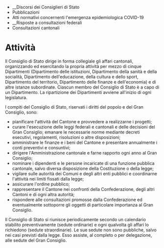   * __Discorsi dei Consiglieri di Stato
  * Pubblicazioni
  * Atti normativi concernenti l'emergenza epidemiologica COVID-19
  *  __Risposte a consultazioni federali
  * Consultazioni cantonali

#  Attività

Il Consiglio di Stato dirige in forma collegiale gli affari cantonali,
organizzando ed esercitando la propria attività per mezzo di cinque
Dipartimenti (Dipartimento delle istituzioni, Dipartimento della sanità e
della socialità, Dipartimento dell'educazione, della cultura e dello sport,
Dipartimento del territorio,  Dipartimento delle finanze e dell'economia) e di
altre istanze subordinate. Ciascun membro del Consiglio di Stato è a capo di
un Dipartimento. La ripartizione dei Dipartimenti avviene all'inizio di ogni
legislatura.

I compiti del Consiglio di Stato, riservati i diritti del popolo e del Gran
Consiglio, sono:

  * pianificare l'attività del Cantone e provvedere a realizzarne i progetti;
  * curare l'esecuzione delle leggi federali e cantonali e delle decisioni del Gran Consiglio; emanare le necessarie norme mediante decreti esecutivi, regolamenti, risoluzioni o altre disposizioni;
  * amministrare le finanze e i beni del Cantone e presentare annualmente i conti preventivi e consuntivi;
  * dirigere l'Amministrazione cantonale e farne rapporto ogni anno al Gran Consiglio;
  * nominare i dipendenti e le persone incaricate di una funzione pubblica cantonale, salvo diversa disposizione della Costituzione o della legge;
  * vigilare sulle autorità dei Comuni e degli altri enti pubblici e coordinarne l'attività nei limiti fissati dalla legge;
  * assicurare l'ordine pubblico;
  * rappresentare il Cantone nei confronti della Confederazione, degli altri Cantoni e di ogni altra autorità;
  * rispondere alle consultazioni promosse dalla Confederazione ed eventualmente sottoporre gli oggetti di particolare importanza al Gran Consiglio.

Il Consiglio di Stato si riunisce periodicamente secondo un calendario
stabilito preventivamente (sedute ordinarie) e ogni qualvolta gli affari lo
richiedono (sedute straordinarie). Le sue sedute non sono pubbliche, salvo nei
casi previsti dalla legge. Esso assiste, al completo o per delegazione, alle
sedute del Gran Consiglio.

